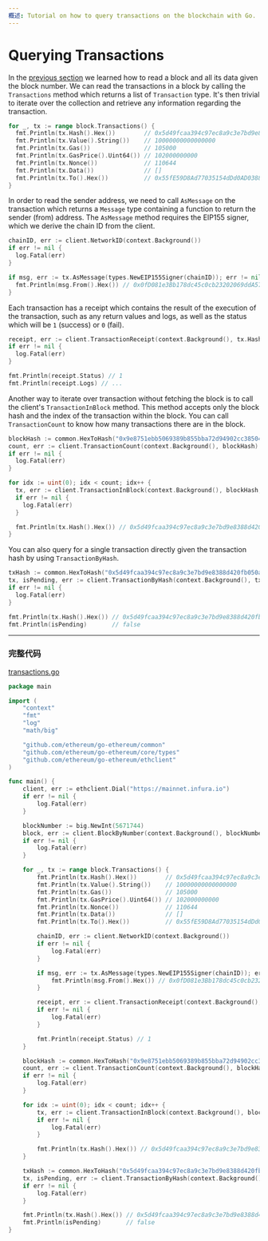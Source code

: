 ```yaml
---
概述: Tutorial on how to query transactions on the blockchain with Go.
---
```


# Querying Transactions

In the [previous section](../block-query) we learned how to read a block and all its data given the block number. We can read the transactions in a block by calling the `Transactions` method which returns a list of `Transaction` type. It's then trivial to iterate over the collection and retrieve any information regarding the transaction.

```go
for _, tx := range block.Transactions() {
  fmt.Println(tx.Hash().Hex())        // 0x5d49fcaa394c97ec8a9c3e7bd9e8388d420fb050a52083ca52ff24b3b65bc9c2
  fmt.Println(tx.Value().String())    // 10000000000000000
  fmt.Println(tx.Gas())               // 105000
  fmt.Println(tx.GasPrice().Uint64()) // 102000000000
  fmt.Println(tx.Nonce())             // 110644
  fmt.Println(tx.Data())              // []
  fmt.Println(tx.To().Hex())          // 0x55fE59D8Ad77035154dDd0AD0388D09Dd4047A8e
}
```

In order to read the sender address, we need to call `AsMessage` on the transaction which returns a `Message` type containing a function to return the sender (from) address. The `AsMessage` method requires the EIP155 signer, which we derive the chain ID from the client.

```go
chainID, err := client.NetworkID(context.Background())
if err != nil {
  log.Fatal(err)
}

if msg, err := tx.AsMessage(types.NewEIP155Signer(chainID)); err != nil {
  fmt.Println(msg.From().Hex()) // 0x0fD081e3Bb178dc45c0cb23202069ddA57064258
}
```

Each transaction has a receipt which contains the result of the execution of the transaction, such as any return values and logs, as well as the status which will be `1` (success) or `0` (fail).

```go
receipt, err := client.TransactionReceipt(context.Background(), tx.Hash())
if err != nil {
  log.Fatal(err)
}

fmt.Println(receipt.Status) // 1
fmt.Println(receipt.Logs) // ...
```

Another way to iterate over transaction without fetching the block is to call the client's `TransactionInBlock` method. This method accepts only the block hash and the index of the transaction within the block. You can call `TransactionCount` to know how many transactions there are in the block.

```go
blockHash := common.HexToHash("0x9e8751ebb5069389b855bba72d94902cc385042661498a415979b7b6ee9ba4b9")
count, err := client.TransactionCount(context.Background(), blockHash)
if err != nil {
  log.Fatal(err)
}

for idx := uint(0); idx < count; idx++ {
  tx, err := client.TransactionInBlock(context.Background(), blockHash, idx)
  if err != nil {
    log.Fatal(err)
  }

  fmt.Println(tx.Hash().Hex()) // 0x5d49fcaa394c97ec8a9c3e7bd9e8388d420fb050a52083ca52ff24b3b65bc9c2
}
```

You can also query for a single transaction directly given the transaction hash by using `TransactionByHash`.

```go
txHash := common.HexToHash("0x5d49fcaa394c97ec8a9c3e7bd9e8388d420fb050a52083ca52ff24b3b65bc9c2")
tx, isPending, err := client.TransactionByHash(context.Background(), txHash)
if err != nil {
  log.Fatal(err)
}

fmt.Println(tx.Hash().Hex()) // 0x5d49fcaa394c97ec8a9c3e7bd9e8388d420fb050a52083ca52ff24b3b65bc9c2
fmt.Println(isPending)       // false
```

---

### 完整代码

[transactions.go](https://github.com/miguelmota/ethereum-development-with-go-book/blob/master/code/transactions.go)

```go
package main

import (
	"context"
	"fmt"
	"log"
	"math/big"

	"github.com/ethereum/go-ethereum/common"
	"github.com/ethereum/go-ethereum/core/types"
	"github.com/ethereum/go-ethereum/ethclient"
)

func main() {
	client, err := ethclient.Dial("https://mainnet.infura.io")
	if err != nil {
		log.Fatal(err)
	}

	blockNumber := big.NewInt(5671744)
	block, err := client.BlockByNumber(context.Background(), blockNumber)
	if err != nil {
		log.Fatal(err)
	}

	for _, tx := range block.Transactions() {
		fmt.Println(tx.Hash().Hex())        // 0x5d49fcaa394c97ec8a9c3e7bd9e8388d420fb050a52083ca52ff24b3b65bc9c2
		fmt.Println(tx.Value().String())    // 10000000000000000
		fmt.Println(tx.Gas())               // 105000
		fmt.Println(tx.GasPrice().Uint64()) // 102000000000
		fmt.Println(tx.Nonce())             // 110644
		fmt.Println(tx.Data())              // []
		fmt.Println(tx.To().Hex())          // 0x55fE59D8Ad77035154dDd0AD0388D09Dd4047A8e

		chainID, err := client.NetworkID(context.Background())
		if err != nil {
			log.Fatal(err)
		}

		if msg, err := tx.AsMessage(types.NewEIP155Signer(chainID)); err == nil {
			fmt.Println(msg.From().Hex()) // 0x0fD081e3Bb178dc45c0cb23202069ddA57064258
		}

		receipt, err := client.TransactionReceipt(context.Background(), tx.Hash())
		if err != nil {
			log.Fatal(err)
		}

		fmt.Println(receipt.Status) // 1
	}

	blockHash := common.HexToHash("0x9e8751ebb5069389b855bba72d94902cc385042661498a415979b7b6ee9ba4b9")
	count, err := client.TransactionCount(context.Background(), blockHash)
	if err != nil {
		log.Fatal(err)
	}

	for idx := uint(0); idx < count; idx++ {
		tx, err := client.TransactionInBlock(context.Background(), blockHash, idx)
		if err != nil {
			log.Fatal(err)
		}

		fmt.Println(tx.Hash().Hex()) // 0x5d49fcaa394c97ec8a9c3e7bd9e8388d420fb050a52083ca52ff24b3b65bc9c2
	}

	txHash := common.HexToHash("0x5d49fcaa394c97ec8a9c3e7bd9e8388d420fb050a52083ca52ff24b3b65bc9c2")
	tx, isPending, err := client.TransactionByHash(context.Background(), txHash)
	if err != nil {
		log.Fatal(err)
	}

	fmt.Println(tx.Hash().Hex()) // 0x5d49fcaa394c97ec8a9c3e7bd9e8388d420fb050a52083ca52ff24b3b65bc9c2
	fmt.Println(isPending)       // false
}
```

